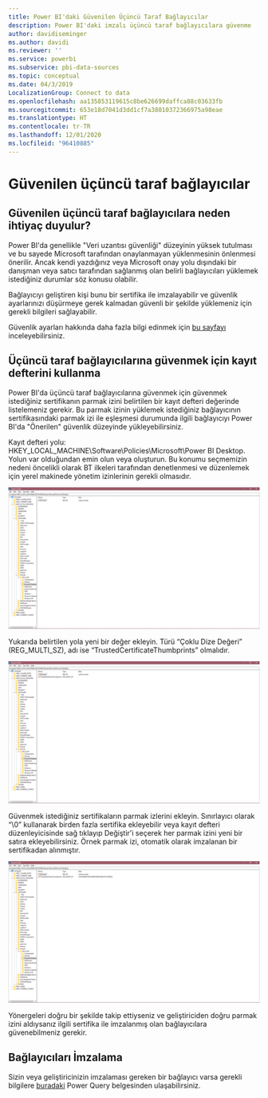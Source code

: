 ```yaml
---
title: Power BI'daki Güvenilen Üçüncü Taraf Bağlayıcılar
description: Power BI'daki imzalı üçüncü taraf bağlayıcılara güvenme
author: davidiseminger
ms.author: davidi
ms.reviewer: ''
ms.service: powerbi
ms.subservice: pbi-data-sources
ms.topic: conceptual
ms.date: 04/3/2019
LocalizationGroup: Connect to data
ms.openlocfilehash: aa135853119615c8be626699daffca88c03633fb
ms.sourcegitcommit: 653e18d7041d3dd1cf7a38010372366975a98eae
ms.translationtype: HT
ms.contentlocale: tr-TR
ms.lasthandoff: 12/01/2020
ms.locfileid: "96410885"
---
```

# <a name="trusted-third-party-connectors"></a>Güvenilen üçüncü taraf bağlayıcılar

## <a name="why-do-you-need-trusted-third-party-connectors"></a>Güvenilen üçüncü taraf bağlayıcılara neden ihtiyaç duyulur?

Power BI'da genellikle "Veri uzantısı güvenliği" düzeyinin yüksek tutulması ve bu sayede Microsoft tarafından onaylanmayan yüklenmesinin önlenmesi önerilir. Ancak kendi yazdığınız veya Microsoft onay yolu dışındaki bir danışman veya satıcı tarafından sağlanmış olan belirli bağlayıcıları yüklemek istediğiniz durumlar söz konusu olabilir.

Bağlayıcıyı geliştiren kişi bunu bir sertifika ile imzalayabilir ve güvenlik ayarlarınızı düşürmeye gerek kalmadan güvenli bir şekilde yüklemeniz için gerekli bilgileri sağlayabilir.

Güvenlik ayarları hakkında daha fazla bilgi edinmek için [bu sayfayı](./desktop-connector-extensibility.md) inceleyebilirsiniz.

## <a name="using-the-registry-to-trust-third-party-connectors"></a>Üçüncü taraf bağlayıcılarına güvenmek için kayıt defterini kullanma

Power BI'da üçüncü taraf bağlayıcılarına güvenmek için güvenmek istediğiniz sertifikanın parmak izini belirtilen bir kayıt defteri değerinde listelemeniz gerekir. Bu parmak izinin yüklemek istediğiniz bağlayıcının sertifikasındaki parmak izi ile eşleşmesi durumunda ilgili bağlayıcıyı Power BI'da "Önerilen" güvenlik düzeyinde yükleyebilirsiniz. 

Kayıt defteri yolu: HKEY_LOCAL_MACHINE\Software\Policies\Microsoft\Power BI Desktop. Yolun var olduğundan emin olun veya oluşturun. Bu konumu seçmemizin nedeni öncelikli olarak BT ilkeleri tarafından denetlenmesi ve düzenlemek için yerel makinede yönetim izinlerinin gerekli olmasıdır. 

![Power BI Desktop kayıt defteri, güvenilen üçüncü taraf anahtar ayarlanmamış durumda](media/desktop-trusted-third-party-connectors/desktoptrustedthird1.png)

Yukarıda belirtilen yola yeni bir değer ekleyin. Türü “Çoklu Dize Değeri” (REG_MULTI_SZ), adı ise “TrustedCertificateThumbprints” olmalıdır. 

![Power BI Desktop kayıt defteri, güvenilen üçüncü taraf bağlayıcılar için giriş var ancak anahtar yok](media/desktop-trusted-third-party-connectors/desktoptrustedthird2.png)

Güvenmek istediğiniz sertifikaların parmak izlerini ekleyin. Sınırlayıcı olarak “\0” kullanarak birden fazla sertifika ekleyebilir veya kayıt defteri düzenleyicisinde sağ tıklayıp Değiştir'i seçerek her parmak izini yeni bir satıra ekleyebilirsiniz. Örnek parmak izi, otomatik olarak imzalanan bir sertifikadan alınmıştır. 

 ![Power BI Desktop kayıt defteri, güvenilen üçüncü taraf anahtar ayarlanmış durumda](media/desktop-trusted-third-party-connectors/desktoptrustedthird3.png)

Yönergeleri doğru bir şekilde takip ettiyseniz ve geliştiriciden doğru parmak izini aldıysanız ilgili sertifika ile imzalanmış olan bağlayıcılara güvenebilmeniz gerekir.

## <a name="how-to-sign-connectors"></a>Bağlayıcıları İmzalama

Sizin veya geliştiricinizin imzalaması gereken bir bağlayıcı varsa gerekli bilgilere [buradaki](/power-query/handlingconnectorsigning) Power Query belgesinden ulaşabilirsiniz.
